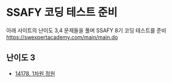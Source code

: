 # SSAFY 코딩 테스트 준비

아래 사이트의 난이도 3,4 문제들을 풀며 SSAFY 8기 코딩 테스트를 준비   
https://swexpertacademy.com/main/main.do


## 난이도 3   
* [14178. 1차원 정원](14178.md)
